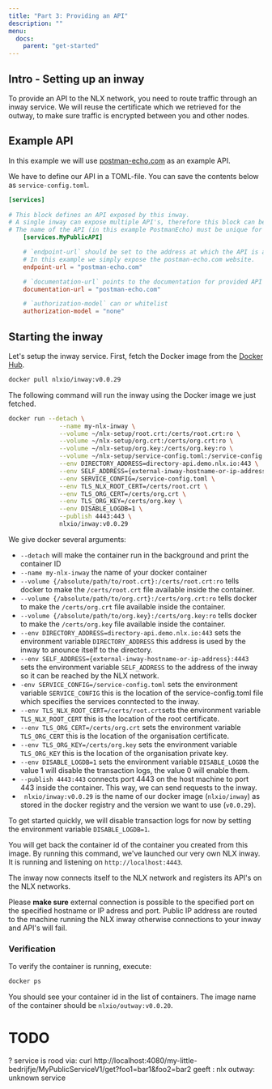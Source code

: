 ```yaml
---
title: "Part 3: Providing an API"
description: ""
menu:
  docs:
    parent: "get-started"
---
```


## Intro - Setting up an inway

To provide an API to the NLX network, you need to route traffic through an inway service.
We will reuse the certificate which we retrieved for the outway, to make sure traffic is encrypted between you and other nodes.

## Example API

In this example we will use [postman-echo.com](https://postman-echo.com) as an example API.

We have to define our API in a TOML-file. You can save the contents below as `service-config.toml`.

```toml
[services]
    
# This block defines an API exposed by this inway.
# A single inway can expose multiple API's, therefore this block can be added multiple times.
# The name of the API (in this example PostmanEcho) must be unique for each block.
    [services.MyPublicAPI]

    # `endpoint-url` should be set to the address at which the API is available.
    # In this example we simply expose the postman-echo.com website.
    endpoint-url = "postman-echo.com"

    # `documentation-url` points to the documentation for provided API
    documentation-url = "postman-echo.com"

    # `authorization-model` can or whitelist
    authorization-model = "none"
```

## Starting the inway

Let's setup the inway service. First, fetch the Docker image from the [Docker Hub](https://hub.docker.com/u/nlxio).
    
```bash
docker pull nlxio/inway:v0.0.29
```

The following command will run the inway using the Docker image we just fetched.

```bash
docker run --detach \
              --name my-nlx-inway \
              --volume ~/nlx-setup/root.crt:/certs/root.crt:ro \
              --volume ~/nlx-setup/org.crt:/certs/org.crt:ro \
              --volume ~/nlx-setup/org.key:/certs/org.key:ro \
              --volume ~/nlx-setup/service-config.toml:/service-config.toml:ro \
              --env DIRECTORY_ADDRESS=directory-api.demo.nlx.io:443 \
              --env SELF_ADDRESS={external-inway-hostname-or-ip-address}:4443 \
              --env SERVICE_CONFIG=/service-config.toml \
              --env TLS_NLX_ROOT_CERT=/certs/root.crt \
              --env TLS_ORG_CERT=/certs/org.crt \
              --env TLS_ORG_KEY=/certs/org.key \
              --env DISABLE_LOGDB=1 \
              --publish 4443:443 \
              nlxio/inway:v0.0.29
```

We give docker several arguments:

- `--detach` will make the container run in the background and print the container ID
- `--name my-nlx-inway` the name of your docker container 
- `--volume {/absolute/path/to/root.crt}:/certs/root.crt:ro` tells docker to make the `/certs/root.crt` file available inside the container.
- `--volume {/absolute/path/to/org.crt}:/certs/org.crt:ro` tells docker to make the `/certs/org.crt` file available inside the container.
- `--volume {/absolute/path/to/org.key}:/certs/org.key:ro` tells docker to make the `/certs/org.key` file available inside the container.
- `--env DIRECTORY_ADDRESS=directory-api.demo.nlx.io:443` sets the environment variable `DIRECTORY_ADDRESS` this address is used by the inway to anounce itself to the directory.
- `--env SELF_ADDRESS={external-inway-hostname-or-ip-address}:4443` sets the environment variable `SELF_ADDRESS` to the address of the inway so it can be reached by the NLX network.
- `-env SERVICE_CONFIG=/service-config.toml` sets the environment variable `SERVICE_CONFIG` this is the location of the service-config.toml file which specifies the services conntected to the inway.
- `--env TLS_NLX_ROOT_CERT=/certs/root.crt`sets the environment variable `TLS_NLX_ROOT_CERT` this is the location of the root certificate.
- `--env TLS_ORG_CERT=/certs/org.crt` sets the environment variable `TLS_ORG_CERT` this is the location of the organisation certificate.
- `--env TLS_ORG_KEY=/certs/org.key` sets the environment variable `TLS_ORG_KEY` this is the location of the organisation private key.
- `--env DISABLE_LOGDB=1` sets the environment variable `DISABLE_LOGDB` the value 1 will disable the transaction logs, the value 0 will enable them.
- `--publish 4443:443` connects port 4443 on the host machine to port 443 inside the container. This way, we can send requests to the inway.
- ` nlxio/inway:v0.0.29` is the name of our docker image (`nlxio/inway`) as stored in the docker registry and the version we want to use (`v0.0.29`).

To get started quickly, we will disable transaction logs for now by setting the environment variable `DISABLE_LOGDB=1`. 

You will get back the container id of the container you created from this image.
By running this command, we've launched our very own NLX inway. It is running and listening on `http://localhost:4443`.

The inway now connects itself to the NLX network and registers its API's on the NLX networks.

Please **make sure** external connection is possible to the specified port on the specified hostname or IP adress and port.
Public IP address are routed to the machine running the NLX inway otherwise connections to your inway and API's will fail.

### Verification

To verify the container is running, execute:

```bash
docker ps
```

You should see your container id in the list of containers. The image name  of the container should be `nlxio/outway:v0.0.20`.

TODO
====

? service is rood
via: curl http://localhost:4080/my-little-bedrijfje/MyPublicServiceV1/get?foo1=bar1&foo2=bar2
geeft : nlx outway: unknown service


